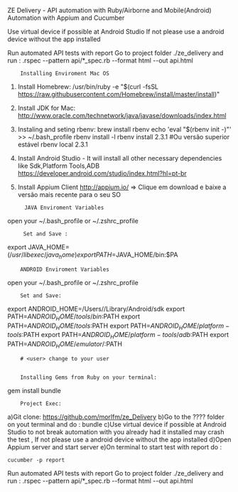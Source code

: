 ZE Delivery - API automation with Ruby/Airborne and Mobile(Android) Automation with Appium and Cucumber


Use virtual device if possible at Android Studio 
If not please use a android device without the app installed

Run automated API tests with report
Go to project folder ./ze_delivery and run :
  .rspec --pattern api/*_spec.rb --format html --out api.html



        Installing Enviroment Mac OS

1. Install Homebrew:
   /usr/bin/ruby -e "$(curl -fsSL https://raw.githubusercontent.com/Homebrew/install/master/install)"

2. Install JDK for Mac:
   http://www.oracle.com/technetwork/java/javase/downloads/index.html

3. Instaling and seting rbenv:
   brew install rbenv
   echo 'eval "$(rbenv init -)"' >> ~/.bash_profile
   rbenv install -l
   rbenv install 2.3.1 #Ou versão superior estável
   rbenv local 2.3.1

4. Install Android Studio - It will install all other necessary dependencies like Sdk,Platform Tools,ADB
   https://developer.android.com/studio/index.html?hl=pt-br

5. Install Appium Client
   http://appium.io/ => Clique em download e baixe a versão mais recente para o seu SO

         JAVA Enviroment Variables

open your ~/.bash_profile or ~/.zshrc_profile

         Set and Save :

export JAVA_HOME=$(/usr/libexec/java_home)
export PATH=$JAVA_HOME/bin:$PA


        ANDROID Enviroment Variables

open your ~/.bash_profile or ~/.zshrc_profile

        Set and Save:

export ANDROID_HOME=/Users/<user>/Library/Android/sdk
export PATH=$ANDROID_HOME/tools/bin:$PATH
export PATH=$ANDROID_HOME/tools:$PATH
export PATH=$ANDROID_HOME/platform-tools:$PATH
export PATH=$ANDROID_HOME/platform-tools/adb:$PATH
export PATH=$ANDROID_HOME/emulator/:$PATH

        # <user> change to your user


        Installing Gems from Ruby on your terminal:
gem install bundle


        Project Exec:

a)Git clone: https://github.com/morlfm/ze_Delivery
b)Go to the ???? folder on yout terminal and do :
    bundle
c)Use virtual device if possible at Android Studio to not break automation with you already had it installed may crash the test , If not please use a android device without the app installed
d)Open Appium server and start server
e)On terminal to start test with report do :

    cucumber -p report


Run automated API tests with report
  Go to project folder ./ze_delivery and run :
      .rspec --pattern api/*_spec.rb --format html --out api.html
